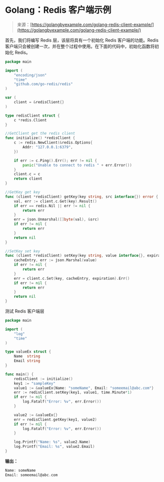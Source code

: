 <!--yml

类别：未分类

日期：2024-10-13 06:00:21

-->

# Golang：Redis 客户端示例

> 来源：[https://golangbyexample.com/golang-redis-client-example/](https://golangbyexample.com/golang-redis-client-example/)

首先，我们将编写 Redis 层，该层将具有一个初始化 Redis 客户端的功能。Redis 客户端只会被创建一次，并在整个过程中使用。在下面的代码中，初始化函数将初始化 Redis。

```go
package main

import (
	"encoding/json"
	"time"
	"github.com/go-redis/redis"
)

var (
	client = &redisClient{}
)

type redisClient struct {
	c *redis.Client
}

//GetClient get the redis client
func initialize() *redisClient {
	c := redis.NewClient(&redis.Options{
		Addr: "127.0.0.1:6379",
	})

	if err := c.Ping().Err(); err != nil {
		panic("Unable to connect to redis " + err.Error())
	}
	client.c = c
	return client
}

//GetKey get key
func (client *redisClient) getKey(key string, src interface{}) error {
	val, err := client.c.Get(key).Result()
	if err == redis.Nil || err != nil {
		return err
	}
	err = json.Unmarshal([]byte(val), &src)
	if err != nil {
		return err
	}
	return nil
}

//SetKey set key
func (client *redisClient) setKey(key string, value interface{}, expiration time.Duration) error {
	cacheEntry, err := json.Marshal(value)
	if err != nil {
		return err
	}
	err = client.c.Set(key, cacheEntry, expiration).Err()
	if err != nil {
		return err
	}
	return nil
}
```

测试 Redis 客户端层

```go
package main

import (
	"log"
	"time"
)

type valueEx struct {
	Name  string
	Email string
}

func main() {
	redisClient := initialize()
	key1 := "sampleKey"
	value1 := &valueEx{Name: "someName", Email: "someemail@abc.com"}
	err := redisClient.setKey(key1, value1, time.Minute*1)
	if err != nil {
		log.Fatalf("Error: %v", err.Error())
	}

	value2 := &valueEx{}
	err = redisClient.getKey(key1, value2)
	if err != nil {
		log.Fatalf("Error: %v", err.Error())
	}

	log.Printf("Name: %s", value2.Name)
	log.Printf("Email: %s", value2.Email)
} 
```

**输出：**

```go
Name: someName
Email: someemail@abc.com 
```
